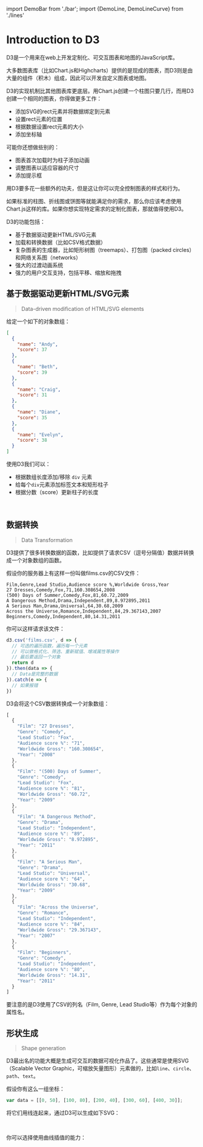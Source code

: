 import DemoBar from './bar';
import {DemoLine, DemoLineCurve} from './lines'

# Introduction to D3

D3是一个用来在web上开发定制化、可交互图表和地图的JavaScript库。

大多数图表库（比如Chart.js和Highcharts）提供的是现成的图表，而D3则是由大量的组件（积木）组成，因此可以开发自定义图表或地图。

D3的实现机制比其他图表库更底层。用Chart.js创建一个柱图只要几行，而用D3创建一个相同的图表，你得做更多工作：

- 添加SVG的rect元素并将数据绑定到元素
- 设置rect元素的位置
- 根据数据设置rect元素的大小
- 添加坐标轴

可能你还想做些别的：

- 图表首次加载时为柱子添加动画
- 调整图表以适应容器的尺寸
- 添加提示框

用D3要多花一些额外的功夫，但是这让你可以完全控制图表的样式和行为。

如果标准的柱图、折线图或饼图等就能满足你的需求，那么你应该考虑使用Chart.js这样的库。如果你想实现特定需求的定制化图表，那就值得使用D3。

D3的功能包括：

- 基于数据驱动更新HTML/SVG元素
- 加载和转换数据（比如CSV格式数据）
- 复杂图表的生成器，比如矩形树图（treemaps）、打包图（packed circles）和网络关系图（networks）
- 强大的过渡动画系统
- 强力的用户交互支持，包括平移、缩放和拖拽


## 基于数据驱动更新HTML/SVG元素

> Data-driven modification of HTML/SVG elements

给定一个如下的对象数组：
```json
[
  {
    "name": "Andy",
    "score": 37
  },
  {
    "name": "Beth",
    "score": 39
  },
  {
    "name": "Craig",
    "score": 31
  },
  {
    "name": "Diane",
    "score": 35
  },
  {
    "name": "Evelyn",
    "score": 38
  }
]
```

使用D3我们可以：

- 根据数组长度添加/移除 `div` 元素
- 给每个`div`元素添加标签文本和矩形柱子
- 根据分数（score）更新柱子的长度

<DemoBar />
<br/>

## 数据转换
> Data Transformation

D3提供了很多转换数据的函数，比如提供了请求CSV（逗号分隔值）数据并转换成一个对象数组的函数。

假设你的服务器上有这样一份叫做films.csv的CSV文件：
```csv
Film,Genre,Lead Studio,Audience score %,Worldwide Gross,Year
27 Dresses,Comedy,Fox,71,160.308654,2008
(500) Days of Summer,Comedy,Fox,81,60.72,2009
A Dangerous Method,Drama,Independent,89,8.972895,2011
A Serious Man,Drama,Universal,64,30.68,2009
Across the Universe,Romance,Independent,84,29.367143,2007
Beginners,Comedy,Independent,80,14.31,2011
```

你可以这样请求该文件：
```js
d3.csv('films.csv', d => {
  // 可选的遍历函数，遍历每一个元素
  // 可以做格式化、筛选、重新赋值、增减属性等操作
  // 最后要返回一个对象
  return d
}).then(data => {
  // Data是完整的数据
}).catch(e => {
  // 如果报错
})
```

D3会将这个CSV数据转换成一个对象数组：
```js
[
  {
    "Film": "27 Dresses",
    "Genre": "Comedy",
    "Lead Studio": "Fox",
    "Audience score %": "71",
    "Worldwide Gross": "160.308654",
    "Year": "2008"
  },
  {
    "Film": "(500) Days of Summer",
    "Genre": "Comedy",
    "Lead Studio": "Fox",
    "Audience score %": "81",
    "Worldwide Gross": "60.72",
    "Year": "2009"
  },
  {
    "Film": "A Dangerous Method",
    "Genre": "Drama",
    "Lead Studio": "Independent",
    "Audience score %": "89",
    "Worldwide Gross": "8.972895",
    "Year": "2011"
  },
  {
    "Film": "A Serious Man",
    "Genre": "Drama",
    "Lead Studio": "Universal",
    "Audience score %": "64",
    "Worldwide Gross": "30.68",
    "Year": "2009"
  },
  {
    "Film": "Across the Universe",
    "Genre": "Romance",
    "Lead Studio": "Independent",
    "Audience score %": "84",
    "Worldwide Gross": "29.367143",
    "Year": "2007"
  },
  {
    "Film": "Beginners",
    "Genre": "Comedy",
    "Lead Studio": "Independent",
    "Audience score %": "80",
    "Worldwide Gross": "14.31",
    "Year": "2011"
  }
]
```

要注意的是D3使用了CSV的列名（Film, Genre, Lead Studio等）作为每个对象的属性名。

## 形状生成
> Shape generation

D3最出名的功能大概是生成可交互的数据可视化作品了。这些通常是使用SVG（Scalable Vector Graphic，可缩放矢量图形）元素做的，比如`line`、`circle`、`path`、`text`。

假设你有这么一组坐标：
```js
var data = [[0, 50], [100, 80], [200, 40], [300, 60], [400, 30]];
```

将它们用线连起来，通过D3可以生成如下SVG：

<DemoLine />
<br/>

你可以选择使用曲线插值的能力：

<DemoLineCurve />
<br/>